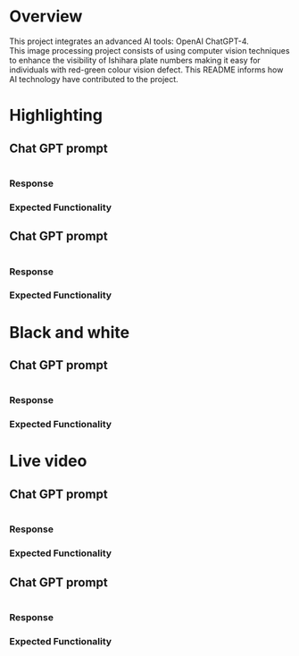 # Overview
This project integrates  an advanced AI tools: OpenAI ChatGPT-4.  
This image processing project consists of using computer vision techniques to enhance the visibility of Ishihara plate numbers making it easy for individuals with red-green colour vision defect. This README informs how AI technology have contributed to the project.
# Highlighting

## Chat GPT prompt
```
```
### Response
### Expected Functionality

## Chat GPT prompt
```
```
### Response
### Expected Functionality

# Black and white

## Chat GPT prompt
```
```
### Response
### Expected Functionality

# Live video

## Chat GPT prompt
```
```
### Response
### Expected Functionality

## Chat GPT prompt
```
```
### Response
### Expected Functionality
